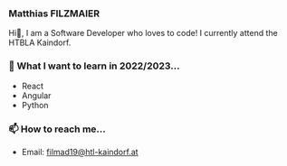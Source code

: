 ### Matthias FILZMAIER

Hi👋, I am a Software Developer who loves to code! I currently attend the HTBLA Kaindorf.

### 🌱 What I want to learn in 2022/2023...

- React
- Angular
- Python

### 📫 How to reach me...

- Email: [filmad19@htl-kaindorf.at](mailto:filmad19@htl-kaindorf.at)
